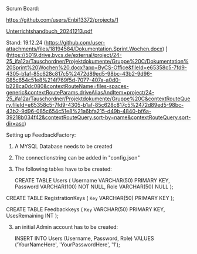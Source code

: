 Scrum Board:

https://github.com/users/Enbi13372/projects/1

[Unterrichtshandbuch_20241213.pdf](https://github.com/user-attachments/files/18209208/Unterrichtshandbuch_20241213.pdf)

Stand: 19.12.24 (https://github.com/user-attachments/files/18194584/Dokumentation.Sprint.Wochen.docx)
](https://5019.drive.bycs.de/external/project/24-25_ifa12a/Tauschordner/Projektdokumente/Gruppe%20C/Dokumentation%20Sprint%20Wochen%20.docx?app=ByCS-Office&fileId=e65358c5-7fd9-4305-b1af-85c628c817c5%2472d89ed5-98bc-43b2-9d96-085c654c51e8%214f769f5d-7077-407a-a0d0-b228ca0dc080&contextRouteName=files-spaces-generic&contextRouteParams.driveAliasAndItem=project/24-25_ifa12a/Tauschordner/Projektdokumente/Gruppe%20C&contextRouteQuery.fileId=e65358c5-7fd9-4305-b1af-85c628c817c5%2472d89ed5-98bc-43b2-9d96-085c654c51e8%21a6bfa215-d49b-4840-bf6a-39218b034f42&contextRouteQuery.sort-by=name&contextRouteQuery.sort-dir=asc)


Setting up FeedbackFactory:

1. A MYSQL Database needs to be created
2. The connectionstring can be added in "config.json"
3. The following tables have to be created:

   CREATE TABLE Users (
    Username VARCHAR(50) PRIMARY KEY,
    Password VARCHAR(100) NOT NULL,
    Role VARCHAR(50) NULL
);

CREATE TABLE RegistrationKeys (
    `Key` VARCHAR(50) PRIMARY KEY
);

CREATE TABLE Feedbackkeys (
    `Key` VARCHAR(50) PRIMARY KEY,
        UsesRemaining INT
);

3. an initial Admin account has to be created:

   INSERT INTO Users (Username, Password, Role)
VALUES ('YourNameHere', 'YourPasswordHere', '1');


